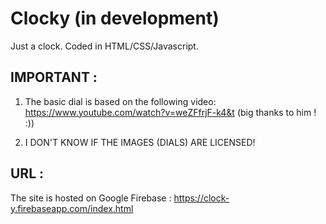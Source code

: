 # Clocky (in development)
Just a clock.
Coded in HTML/CSS/Javascript.

## IMPORTANT :

1. The basic dial is based on the following video: https://www.youtube.com/watch?v=weZFfrjF-k4&t (big thanks to him ! :))

2. I DON'T KNOW IF THE IMAGES (DIALS) ARE LICENSED!

## URL :

The site is hosted on Google Firebase : https://clock-y.firebaseapp.com/index.html
